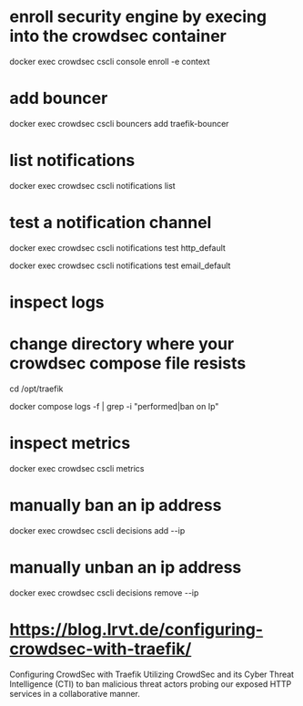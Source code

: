 # enroll security engine by execing into the crowdsec container

docker exec crowdsec cscli console enroll -e context <YOUR-CODE>
 
# add bouncer

docker exec crowdsec cscli bouncers add traefik-bouncer
 
# list notifications

docker exec crowdsec cscli notifications list
 
# test a notification channel

docker exec crowdsec cscli notifications test http_default

docker exec crowdsec cscli notifications test email_default
 
# inspect logs

# change directory where your crowdsec compose file resists

cd /opt/traefik

docker compose logs -f | grep -i "performed\|ban on Ip"
 
# inspect metrics

docker exec crowdsec cscli metrics
 
# manually ban an ip address

docker exec crowdsec cscli decisions add --ip <IP>
 
# manually unban an ip address

docker exec crowdsec cscli decisions remove --ip <IP>
 
# https://blog.lrvt.de/configuring-crowdsec-with-traefik/
Configuring CrowdSec with Traefik
Utilizing CrowdSec and its Cyber Threat Intelligence (CTI) to ban malicious threat actors probing our exposed HTTP services in a collaborative manner.
 
